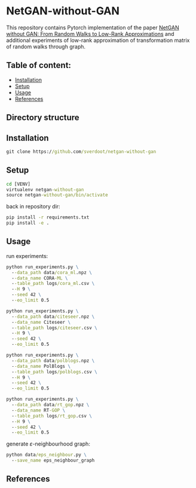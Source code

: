 # NetGAN-without-GAN
This repository contains Pytorch implementation of the paper [NetGAN without GAN:
From Random Walks to Low-Rank Approximations](https://www.tml.cs.uni-tuebingen.de/team/luxburg/publications/RensburgLuxburg_Netgan_without_Gan2020.pdf) and additional experiments of low-rank approximation of transformation matrix of random walks through graph.

## Table of content:
  - [Installation](#installation)
  - [Setup](#setup)
  - [Usage](#usage)
  - [References](#references)


## Directory structure


## Installation

```bat
git clone https://github.com/sverdoot/netgan-without-gan
```

## Setup

```bat
cd [VENV]
virtualenv netgan-without-gan
source netgan-without-gan/bin/activate
```

back in repository dir:
```bat
pip install -r requirements.txt
pip install -e .
```


## Usage

run experiments:

```bat
python run_experiments.py \
  --data_path data/cora_ml.npz \
  --data_name CORA-ML \
  --table_path logs/cora_ml.csv \
  --H 9 \
  --seed 42 \
  --eo_limit 0.5
```

```bat
python run_experiments.py \
  --data_path data/citeseer.npz \
  --data_name Citeseer \
  --table_path logs/citeseer.csv \
  --H 9 \
  --seed 42 \
  --eo_limit 0.5
```

```bat
python run_experiments.py \
  --data_path data/polblogs.npz \
  --data_name PolBlogs \
  --table_path logs/polblogs.csv \
  --H 9 \
  --seed 42 \
  --eo_limit 0.5
```

```bat
python run_experiments.py \
  --data_path data/rt_gop.npz \
  --data_name RT-GOP \
  --table_path logs/rt_gop.csv \
  --H 9 \
  --seed 42 \
  --eo_limit 0.5
```

generate $\varepsilon$-neighbourhood graph:

```bat
python data/eps_neighbour.py \
  --save_name eps_neighbour_graph
```

## References
